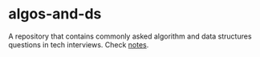 # algos-and-ds

A repository that contains commonly asked algorithm and data structures questions in tech interviews. Check [notes](./notes.md).

